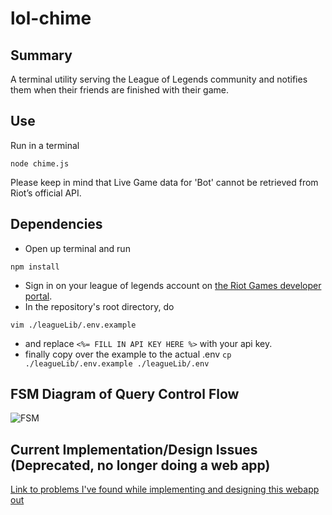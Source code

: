 # lol-chime
Summary
--------
A terminal utility serving the League of Legends community and notifies them when their friends are finished with their game. 
  
Use
--------
Run in a terminal
```
node chime.js
```
Please keep in mind that Live Game data for 'Bot' cannot be retrieved from Riot’s official API.

Dependencies
--------

*   Open up terminal and run
```
npm install
```
*   Sign in on your league of legends account on [the Riot Games developer portal](https://developer.riotgames.com/sign-in).
*   In the repository's root directory, do
```
vim ./leagueLib/.env.example
```
*   and replace ```<%= FILL IN API KEY HERE %>``` with your api key.
*   finally copy over the example to the actual .env
``` cp ./leagueLib/.env.example ./leagueLib/.env ```
   
FSM Diagram of Query Control Flow
-------
 ![FSM](/docs/FSM.png "FSM")

Current Implementation/Design Issues (Deprecated, no longer doing a web app)
--------
[Link to problems I've found while implementing and designing this webapp out](docs/issues.md)


